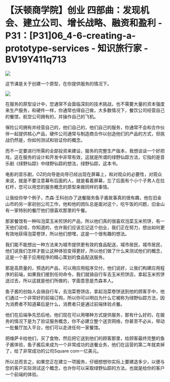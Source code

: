 # 【沃顿商学院】创业 四部曲：发现机会、建立公司、增长战略、融资和盈利 - P31：[P31]06_4-6-creating-a-prototype-services - 知识旅行家 - BV19Y411q713

![](img/d9ecc973d58cd45fd7b16fcf77e08a22_0.png)

这节课是关于创建一个原型，在你提供服务的情况下。

![](img/d9ecc973d58cd45fd7b16fcf77e08a22_2.png)

在服务的原型设计中，您通常不会面临深刻的技术挑战，也不需要大量的资本强度来生产服务，和硬件一样，你通常也得自己做，大多数情况下，餐饮公司经营自己的餐馆，航空公司拥有的，并操作自己的飞机。

保险公司拥有并经营自己的，他们自己的，他们自己的服务，你通常不会和合作伙伴一起提供核心产品，硬件公司通常与制造商合作以创造他们的产品的方式，但挑战仍然是，你如何测试和验证你的概念。

而不一定要进行所需的全部投资来建设，服务的完整生产版本，我想谈谈一个好把戏，这在服务的设计和开发中非常有效，这就是所谓的绿野仙踪方法，它指的是音乐剧《绿野仙踪》中绿野仙踪的想法，绿野仙踪，这本书。

电影的音乐剧，OZ的向导是向导已经出现在屏幕上，和对观众的必要性，对观众来说，就是不要注意幕布后面的人，就是看着屏幕，忘了后面有个小个子男人在拉杠杆，您可以用您的服务概念的原型来做同样的事情。

让我给你举个例子，杰森·王科创办了送餐服务鱼子酱故事真的很有趣，他在旧金山市的另一家初创公司工作，他和他的团队总是面对这个，吃午饭的问题，旧金山有一家特别的餐厅他们很喜欢那里的午餐。

那家餐馆有一种叫泡菜玉米煎饼的产品，所以他们真的很喜欢泡菜玉米煎饼，有一天他们说哇，你知道的，也许我们应该忘记这个创业，我们正在努力，想出如何更有效地获得泡菜卷饼，所以他们想嘿，这是一个很有趣的想法。

我们能不能想出一种方法来为城市提供更有效的食品配送，城市居民，城市居民，他们说我们怎样才能让这种体验变得更好，所以他们做了什么来测试他们的概念，这是一个基于应用程序的精心策划的食品配送服务。

那是高质量的，预选的产品，可以用应用程序交付，他们说好，让我们构建应用程序的前端，如果我们接到任何命令，我们就骑自行车去玉米煎饼店，拿起玉米煎饼送过去，所以这就是他们所做的，字面意思是杰森本人。

鱼子酱的创始人会骑自行车，去泡菜卷饼店，拿起泡菜卷饼送到他的顾客手中，他们通过一个非常好的前端订购，所以你可以明白为什么它被称为绿野仙踪方法，因为消费者不知道幕后是什么，消费者只是通过前端体验点餐。

他们在后端争先恐后地，他们现在可以用哪种方式提供服务，那有什么好的，在服务的情况下是为了验证服务概念，你不必建立整个送货网络，你甚至不必从，带动一批餐厅加入平台，他们可以走进任何一家餐馆。

把维萨卡给他们，买了食物，然后把它送到他们的顾客那里，给顾客最终完整的鱼子酱体验，鱼子酱后来成为一个非常成功的送餐业务，他们在运营的第二年就卖掉了，给了非常成功的公司Square com一亿美元。

所以总而言之，如果您正在建立一项服务，仔细想想你实际上要建造多少，以便与您的客户实际测试这个概念，也许你可以采取绿野仙踪的方法，也就是给你的客户一个前端的体验。
